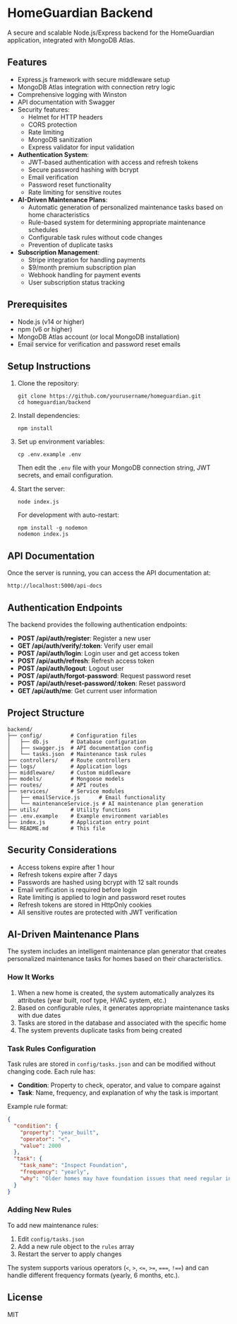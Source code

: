 # HomeGuardian Backend

A secure and scalable Node.js/Express backend for the HomeGuardian application, integrated with MongoDB Atlas.

## Features

- Express.js framework with secure middleware setup
- MongoDB Atlas integration with connection retry logic
- Comprehensive logging with Winston
- API documentation with Swagger
- Security features:
  - Helmet for HTTP headers
  - CORS protection
  - Rate limiting
  - MongoDB sanitization
  - Express validator for input validation
- **Authentication System**:
  - JWT-based authentication with access and refresh tokens
  - Secure password hashing with bcrypt
  - Email verification
  - Password reset functionality
  - Rate limiting for sensitive routes
- **AI-Driven Maintenance Plans**:
  - Automatic generation of personalized maintenance tasks based on home characteristics
  - Rule-based system for determining appropriate maintenance schedules
  - Configurable task rules without code changes
  - Prevention of duplicate tasks
- **Subscription Management**:
  - Stripe integration for handling payments
  - $9/month premium subscription plan
  - Webhook handling for payment events
  - User subscription status tracking

## Prerequisites

- Node.js (v14 or higher)
- npm (v6 or higher)
- MongoDB Atlas account (or local MongoDB installation)
- Email service for verification and password reset emails

## Setup Instructions

1. Clone the repository:
   ```
   git clone https://github.com/yourusername/homeguardian.git
   cd homeguardian/backend
   ```

2. Install dependencies:
   ```
   npm install
   ```

3. Set up environment variables:
   ```
   cp .env.example .env
   ```
   Then edit the `.env` file with your MongoDB connection string, JWT secrets, and email configuration.

4. Start the server:
   ```
   node index.js
   ```
   
   For development with auto-restart:
   ```
   npm install -g nodemon
   nodemon index.js
   ```

## API Documentation

Once the server is running, you can access the API documentation at:
```
http://localhost:5000/api-docs
```

## Authentication Endpoints

The backend provides the following authentication endpoints:

- **POST /api/auth/register**: Register a new user
- **GET /api/auth/verify/:token**: Verify user email
- **POST /api/auth/login**: Login user and get access token
- **POST /api/auth/refresh**: Refresh access token
- **POST /api/auth/logout**: Logout user
- **POST /api/auth/forgot-password**: Request password reset
- **POST /api/auth/reset-password/:token**: Reset password
- **GET /api/auth/me**: Get current user information

## Project Structure

```
backend/
├── config/         # Configuration files
│   ├── db.js       # Database configuration
│   ├── swagger.js  # API documentation config
│   └── tasks.json  # Maintenance task rules
├── controllers/    # Route controllers
├── logs/           # Application logs
├── middleware/     # Custom middleware
├── models/         # Mongoose models
├── routes/         # API routes
├── services/       # Service modules
│   ├── emailService.js      # Email functionality
│   └── maintenanceService.js # AI maintenance plan generation
├── utils/          # Utility functions
├── .env.example    # Example environment variables
├── index.js        # Application entry point
└── README.md       # This file
```

## Security Considerations

- Access tokens expire after 1 hour
- Refresh tokens expire after 7 days
- Passwords are hashed using bcrypt with 12 salt rounds
- Email verification is required before login
- Rate limiting is applied to login and password reset routes
- Refresh tokens are stored in HttpOnly cookies
- All sensitive routes are protected with JWT verification

## AI-Driven Maintenance Plans

The system includes an intelligent maintenance plan generator that creates personalized maintenance tasks for homes based on their characteristics.

### How It Works

1. When a new home is created, the system automatically analyzes its attributes (year built, roof type, HVAC system, etc.)
2. Based on configurable rules, it generates appropriate maintenance tasks with due dates
3. Tasks are stored in the database and associated with the specific home
4. The system prevents duplicate tasks from being created

### Task Rules Configuration

Task rules are stored in `config/tasks.json` and can be modified without changing code. Each rule has:

- **Condition**: Property to check, operator, and value to compare against
- **Task**: Name, frequency, and explanation of why the task is important

Example rule format:
```json
{
  "condition": {
    "property": "year_built",
    "operator": "<",
    "value": 2000
  },
  "task": {
    "task_name": "Inspect Foundation",
    "frequency": "yearly",
    "why": "Older homes may have foundation issues that need regular inspection"
  }
}
```

### Adding New Rules

To add new maintenance rules:

1. Edit `config/tasks.json`
2. Add a new rule object to the `rules` array
3. Restart the server to apply changes

The system supports various operators (`<`, `>`, `<=`, `>=`, `===`, `!==`) and can handle different frequency formats (yearly, 6 months, etc.).

## License

MIT 